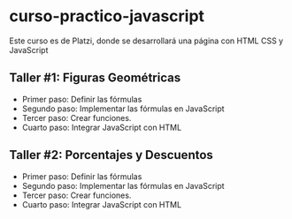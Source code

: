 # curso-practico-javascript
Este curso es de Platzi, donde se desarrollará una página con HTML CSS y JavaScript

## Taller #1: Figuras Geométricas

- Primer paso: Definir las fórmulas
- Segundo paso: Implementar las fórmulas en JavaScript
- Tercer paso: Crear funciones.
- Cuarto paso: Integrar JavaScript con HTML

## Taller #2: Porcentajes y Descuentos

- Primer paso: Definir las fórmulas
- Segundo paso: Implementar las fórmulas en JavaScript
- Tercer paso: Crear funciones.
- Cuarto paso: Integrar JavaScript con HTML